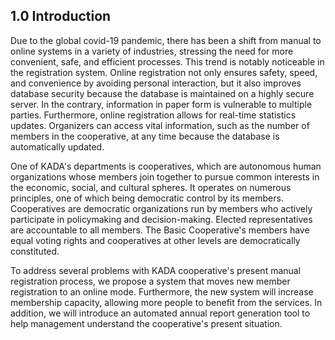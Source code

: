 ## 1.0 Introduction

<p>
  Due to the global covid-19 pandemic, there has been a shift from manual to online systems in a variety of industries, stressing the need for more convenient, safe, and efficient processes. This trend is notably noticeable in the registration system. Online registration not only ensures safety, speed, and convenience by avoiding personal interaction, but it also improves database security because the database is maintained on a highly secure server. In the contrary, information in paper form is vulnerable to multiple parties. Furthermore, online registration allows for real-time statistics updates. Organizers can access vital information, such as the number of members in the cooperative, at any time because the database is automatically updated.

  One of KADA's departments is cooperatives, which are autonomous human organizations whose members join together to pursue common interests in the economic, social, and cultural spheres. It operates on numerous principles, one of which being democratic control by its members. Cooperatives are democratic organizations run by members who actively participate in policymaking and decision-making. Elected representatives are accountable to all members. The Basic Cooperative's members have equal voting rights and cooperatives at other levels are democratically constituted.

  To address several problems with KADA cooperative's present manual registration process, we propose a system that moves new member registration to an online mode. Furthermore, the new system will increase membership capacity, allowing more people to benefit from the services. In addition, we will introduce an automated annual report generation tool to help management understand the cooperative's present situation.

</p>

